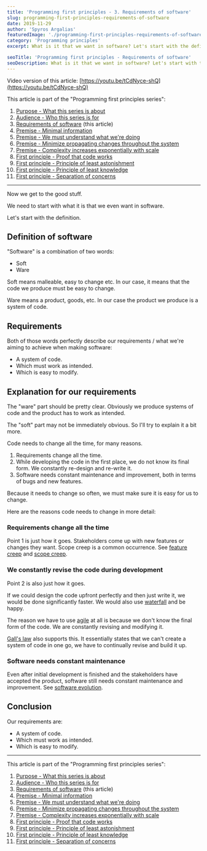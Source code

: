```yaml
---
title: 'Programming first principles - 3. Requirements of software'
slug: programming-first-principles-requirements-of-software
date: 2019-11-29
author: 'Spyros Argalias'
featuredImage: './programming-first-principles-requirements-of-software.png'
category: 'Programming principles'
excerpt: What is it that we want in software? Let's start with the definition. "Software" is a combination of two words. "Soft" means malleable, "ware" means product.

seoTitle: 'Programming first principles - Requirements of software'
seoDescription: What is it that we want in software? Let's start with the definition. "Software" is a combination of two words. "Soft" means malleable, "ware" means product.
---
```


Video version of this article: [https://youtu.be/tCdNyce-shQ](https://youtu.be/tCdNyce-shQ)

This article is part of the "Programming first principles series":

1. [Purpose - What this series is about](/blog/programming-first-principles-purpose-what-this-series-is-about/)
2. [Audience - Who this series is for](/blog/programming-first-principles-audience-who-this-series-is-for/)
3. [Requirements of software](/blog/programming-first-principles-requirements-of-software/) (this article)
4. [Premise - Minimal information](/blog/programming-first-principles-premise-minimal-information/)
5. [Premise - We must understand what we're doing](/blog/programming-first-principles-premise-we-must-understand-what-were-doing/)
6. [Premise - Minimize propagating changes throughout the system](/blog/programming-first-principles-premise-minimize-propagating-changes/)
7. [Premise - Complexity increases exponentially with scale](/blog/programming-first-principles-premise-complexity-increases-exponentially-with-scale/)
8. [First principle - Proof that code works](/blog/programming-first-principles-first-principle-proof-that-code-works/)
9. [First principle - Principle of least astonishment](/blog/programming-first-principles-first-principle-principle-of-least-astonishment/)
10. [First principle - Principle of least knowledge](/blog/programming-first-principles-first-principle-principle-of-least-knowledge/)
11. [First principle - Separation of concerns](/blog/programming-first-principles-first-principle-separation-of-concerns/)

---

Now we get to the good stuff.

We need to start with what it is that we even want in software.

Let's start with the definition.

## Definition of software

"Software" is a combination of two words:

- Soft
- Ware

Soft means malleable, easy to change etc. In our case, it means that the code we produce must be easy to change.

Ware means a product, goods, etc. In our case the product we produce is a system of code.

## Requirements

Both of those words perfectly describe our requirements / what we're aiming to achieve when making software:

- A system of code.
- Which must work as intended.
- Which is easy to modify.

## Explanation for our requirements

The "ware" part should be pretty clear. Obviously we produce systems of code and the product has to work as intended.

The "soft" part may not be immediately obvious. So I'll try to explain it a bit more.

Code needs to change all the time, for many reasons.

1. Requirements change all the time.
2. While developing the code in the first place, we do not know its final form. We constantly re-design and re-write it.
3. Software needs constant maintenance and improvement, both in terms of bugs and new features.

Because it needs to change so often, we must make sure it is easy for us to change.

Here are the reasons code needs to change in more detail:

### Requirements change all the time

Point 1 is just how it goes. Stakeholders come up with new features or changes they want. Scope creep is a common occurrence. See [feature creep](https://en.wikipedia.org/wiki/Feature_creep) and [scope creep](https://en.wikipedia.org/wiki/Scope_creep).

### We constantly revise the code during development

Point 2 is also just how it goes.

If we could design the code upfront perfectly and then just write it, we would be done significantly faster. We would also use [waterfall](https://en.wikipedia.org/wiki/Waterfall_model) and be happy.

The reason we have to use [agile](https://en.wikipedia.org/wiki/Agile_software_development) at all is because we don't know the final form of the code. We are constantly revising and modifying it.

[Gall's law](<https://en.wikipedia.org/wiki/John_Gall_(author)>) also supports this. It essentially states that we can't create a system of code in one go, we have to continually revise and build it up.

### Software needs constant maintenance

Even after initial development is finished and the stakeholders have accepted the product, software still needs constant maintenance and improvement. See [software evolution](https://en.wikipedia.org/wiki/Software_evolution).

## Conclusion

Our requirements are:

- A system of code.
- Which must work as intended.
- Which is easy to modify.

---

This article is part of the "Programming first principles series":

1. [Purpose - What this series is about](/blog/programming-first-principles-purpose-what-this-series-is-about/)
2. [Audience - Who this series is for](/blog/programming-first-principles-audience-who-this-series-is-for/)
3. [Requirements of software](/blog/programming-first-principles-requirements-of-software/) (this article)
4. [Premise - Minimal information](/blog/programming-first-principles-premise-minimal-information/)
5. [Premise - We must understand what we're doing](/blog/programming-first-principles-premise-we-must-understand-what-were-doing/)
6. [Premise - Minimize propagating changes throughout the system](/blog/programming-first-principles-premise-minimize-propagating-changes/)
7. [Premise - Complexity increases exponentially with scale](/blog/programming-first-principles-premise-complexity-increases-exponentially-with-scale/)
8. [First principle - Proof that code works](/blog/programming-first-principles-first-principle-proof-that-code-works/)
9. [First principle - Principle of least astonishment](/blog/programming-first-principles-first-principle-principle-of-least-astonishment/)
10. [First principle - Principle of least knowledge](/blog/programming-first-principles-first-principle-principle-of-least-knowledge/)
11. [First principle - Separation of concerns](/blog/programming-first-principles-first-principle-separation-of-concerns/)
